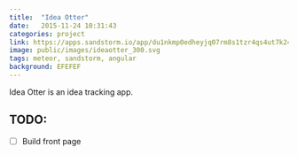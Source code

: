 ```yaml
---
title:  "Idea Otter"
date:   2015-11-24 10:31:43
categories: project
link: https://apps.sandstorm.io/app/du1nkmp0edheyjq07rm8s1tzr4qs4ut7k24vc2ps0vzm30zp77y0
image: public/images/ideaotter_300.svg
tags: meteor, sandstorm, angular
background: EFEFEF
---
```

Idea Otter is an idea tracking app.

## TODO:

* [ ] Build front page
